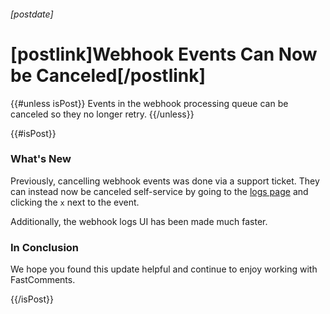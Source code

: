 ###### [postdate]
# [postlink]Webhook Events Can Now be Canceled[/postlink]

{{#unless isPost}}
Events in the webhook processing queue can be canceled so they no longer retry.
{{/unless}}

{{#isPost}}

### What's New

Previously, cancelling webhook events was done via a support ticket. They can instead now be canceled self-service by going to the
[logs page](https://fastcomments.com/auth/my-account/manage-data/webhooks/logs) and clicking the `x` next to the event. 

Additionally, the webhook logs UI has been made much faster.

### In Conclusion

We hope you found this update helpful and continue to enjoy working with FastComments.

{{/isPost}}
